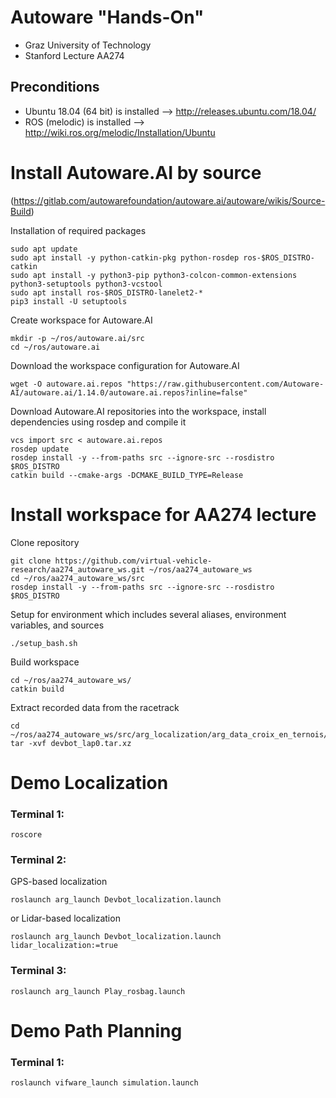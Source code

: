 # Autoware "Hands-On"

- Graz University of Technology 
- Stanford Lecture AA274 



## Preconditions
- Ubuntu 18.04 (64 bit) is installed --> http://releases.ubuntu.com/18.04/
- ROS (melodic) is installed --> http://wiki.ros.org/melodic/Installation/Ubuntu

# Install Autoware.AI by source
(https://gitlab.com/autowarefoundation/autoware.ai/autoware/wikis/Source-Build)

Installation of required packages
```
sudo apt update
sudo apt install -y python-catkin-pkg python-rosdep ros-$ROS_DISTRO-catkin
sudo apt install -y python3-pip python3-colcon-common-extensions python3-setuptools python3-vcstool
sudo apt install ros-$ROS_DISTRO-lanelet2-*
pip3 install -U setuptools
```
Create workspace for Autoware.AI
```
mkdir -p ~/ros/autoware.ai/src
cd ~/ros/autoware.ai
```
Download the workspace configuration for Autoware.AI
```
wget -O autoware.ai.repos "https://raw.githubusercontent.com/Autoware-AI/autoware.ai/1.14.0/autoware.ai.repos?inline=false"
```

Download Autoware.AI repositories into the workspace, install dependencies using rosdep and compile it
```
vcs import src < autoware.ai.repos
rosdep update
rosdep install -y --from-paths src --ignore-src --rosdistro $ROS_DISTRO
catkin build --cmake-args -DCMAKE_BUILD_TYPE=Release
```


# Install workspace for AA274 lecture
Clone repository
```
git clone https://github.com/virtual-vehicle-research/aa274_autoware_ws.git ~/ros/aa274_autoware_ws
cd ~/ros/aa274_autoware_ws/src
rosdep install -y --from-paths src --ignore-src --rosdistro $ROS_DISTRO
```
Setup for environment which includes several aliases, environment variables, and sources 
```
./setup_bash.sh
```	
Build workspace
```
cd ~/ros/aa274_autoware_ws/
catkin build
```
Extract recorded data from the racetrack
```
cd ~/ros/aa274_autoware_ws/src/arg_localization/arg_data_croix_en_ternois/bagfile
tar -xvf devbot_lap0.tar.xz
```



# Demo Localization
### Terminal 1:
```
roscore 
```

### Terminal 2:
GPS-based localization
```
roslaunch arg_launch Devbot_localization.launch
```
or Lidar-based localization
```
roslaunch arg_launch Devbot_localization.launch lidar_localization:=true
```

### Terminal 3:
```
roslaunch arg_launch Play_rosbag.launch
```



# Demo Path Planning 
### Terminal 1:
```
roslaunch vifware_launch simulation.launch
```

